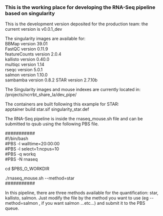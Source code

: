 ### This is the working place for developing the RNA-Seq pipeline based on singularity

This is the development version deposited for the production team: the current version is v0.0.1_dev

The singularity images are available for:  
BBMap version 39.01  
FastQC version 0.11.9  
featureCounts version 2.0.4  
kallisto version 0.40.0  
multiqc version 1.14  
rseqc version 5.0.1  
salmon version 1.10.0  
sambamba version 0.8.2
STAR version 2.7.10b  


The Singularity images and mouse indexes are currently located in:
/projects/ncrrbt_share_la/dev_pipe/

The containers are built following this example for STAR:  
apptainer build star.sif singularity_star.def

The RNA-Seq pipeline is inside the rnaseq_mouse.sh file and can be submitted to qsub using the following PBS file.

###########  
#!/bin/bash  
#PBS -l walltime=20:00:00   
#PBS -l select=1:ncpus=10  
#PBS -q workq  
#PBS -N rnaseq   

cd $PBS_O_WORKDIR   

./rnaseq_mouse.sh --method=star   
###########  

In this pipeline, there are three methods available for the quantification: star, kallisto, salmon.
Just modify the file by the method you want to use (eg --method=salmon , if you want salmon  ...etc...) and submit it to the PBS queue.

